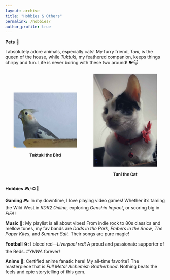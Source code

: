 ```yaml
---
layout: archive
title: "Hobbies & Others"
permalink: /hobbies/
author_profile: true
---
```


**Pets** 🐾

I absolutely adore animals, especially cats! My furry friend, _Tuni_, is the queen of the house, while _Tuktuki_, my feathered companion, keeps things chirpy and fun. Life is never boring with these two around! 🐦🐱

<div style="display: flex; justify-content: space-around; align-items: center; margin-top: 20px;">
  <div style="text-align: center;">
    <img src="/images/IMG20200331185227.jpg" alt="Tuktuki the Bird" style="width: 200px; height: auto;">
    <p style="font-size: small;"><strong>Tuktuki the Bird</strong></p>
  </div>
  <div style="text-align: center;">
    <img src="/images/1000016801-01.jpg" alt="Tuni the Cat" style="width: 200px; height: auto;">
    <p style="font-size: small;"><strong>Tuni the Cat</strong></p>
  </div>
</div>

**Hobbies** 🎮🎶⚽🎌

**Gaming** 🎮: In my downtime, I love playing video games! Whether it’s taming the Wild West in _RDR2 Online_, exploring _Genshin Impact_, or scoring big in _FIFA_!

**Music** 🎵: My playlist is all about vibes! From indie rock to 80s classics and mellow tunes, my fav bands are _Dads in the Park_, _Embers in the Snow_, _The Paper Kites_, and _Summer Salt_. Their songs are pure magic!

**Football** ⚽: I bleed red—_Liverpool red_! A proud and passionate supporter of the Reds. _#YNWA_ forever!

**Anime** 🎌: Certified anime fanatic here! My all-time favorite? The masterpiece that is _Full Metal Alchemist: Brotherhood_. Nothing beats the feels and epic storytelling of this gem.
